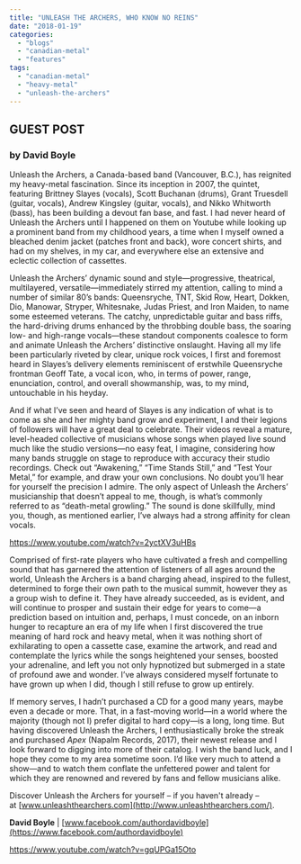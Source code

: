 ```yaml
---
title: "UNLEASH THE ARCHERS, WHO KNOW NO REINS"
date: "2018-01-19"
categories: 
  - "blogs"
  - "canadian-metal"
  - "features"
tags: 
  - "canadian-metal"
  - "heavy-metal"
  - "unleash-the-archers"
---
```


## GUEST POST

### by David Boyle

Unleash the Archers, a Canada-based band (Vancouver, B.C.), has reignited my heavy-metal fascination. Since its inception in 2007, the quintet, featuring Brittney Slayes (vocals), Scott Buchanan (drums), Grant Truesdell (guitar, vocals), Andrew Kingsley (guitar, vocals), and Nikko Whitworth (bass), has been building a devout fan base, and fast. I had never heard of Unleash the Archers until I happened on them on Youtube while looking up a prominent band from my childhood years, a time when I myself owned a bleached denim jacket (patches front and back), wore concert shirts, and had on my shelves, in my car, and everywhere else an extensive and eclectic collection of cassettes.

Unleash the Archers’ dynamic sound and style—progressive, theatrical, multilayered, versatile—immediately stirred my attention, calling to mind a number of similar 80’s bands: Queensryche, TNT, Skid Row, Heart, Dokken, Dio, Manowar, Stryper, Whitesnake, Judas Priest, and Iron Maiden, to name some esteemed veterans. The catchy, unpredictable guitar and bass riffs, the hard-driving drums enhanced by the throbbing double bass, the soaring low- and high-range vocals—these standout components coalesce to form and animate Unleash the Archers’ distinctive onslaught. Having all my life been particularly riveted by clear, unique rock voices, I first and foremost heard in Slayes’s delivery elements reminiscent of erstwhile Queensryche frontman Geoff Tate, a vocal icon, who, in terms of power, range, enunciation, control, and overall showmanship, was, to my mind, untouchable in his heyday.

And if what I’ve seen and heard of Slayes is any indication of what is to come as she and her mighty band grow and experiment, I and their legions of followers will have a great deal to celebrate. Their videos reveal a mature, level-headed collective of musicians whose songs when played live sound much like the studio versions—no easy feat, I imagine, considering how many bands struggle on stage to reproduce with accuracy their studio recordings. Check out “Awakening,” “Time Stands Still,” and “Test Your Metal,” for example, and draw your own conclusions. No doubt you’ll hear for yourself the precision I admire. The only aspect of Unleash the Archers’ musicianship that doesn’t appeal to me, though, is what’s commonly referred to as “death-metal growling.” The sound is done skillfully, mind you, though, as mentioned earlier, I’ve always had a strong affinity for clean vocals.

https://www.youtube.com/watch?v=2yctXV3uHBs

Comprised of first-rate players who have cultivated a fresh and compelling sound that has garnered the attention of listeners of all ages around the world, Unleash the Archers is a band charging ahead, inspired to the fullest, determined to forge their own path to the musical summit, however they as a group wish to define it. They have already succeeded, as is evident, and will continue to prosper and sustain their edge for years to come—a prediction based on intuition and, perhaps, I must concede, on an inborn hunger to recapture an era of my life when I first discovered the true meaning of hard rock and heavy metal, when it was nothing short of exhilarating to open a cassette case, examine the artwork, and read and contemplate the lyrics while the songs heightened your senses, boosted your adrenaline, and left you not only hypnotized but submerged in a state of profound awe and wonder. I’ve always considered myself fortunate to have grown up when I did, though I still refuse to grow up entirely.

If memory serves, I hadn’t purchased a CD for a good many years, maybe even a decade or more. That, in a fast-moving world—in a world where the majority (though not I) prefer digital to hard copy—is a long, long time. But having discovered Unleash the Archers, I enthusiastically broke the streak and purchased _Apex_ (Napalm Records, 2017), their newest release and I look forward to digging into more of their catalog. I wish the band luck, and I hope they come to my area sometime soon. I’d like very much to attend a show—and to watch them conflate the unfettered power and talent for which they are renowned and revered by fans and fellow musicians alike.

Discover Unleash the Archers for yourself – if you haven't already – at [www.unleashthearchers.com](http://www.unleashthearchers.com/).

**David Boyle** | [www.facebook.com/authordavidboyle](https://www.facebook.com/authordavidboyle)

https://www.youtube.com/watch?v=gqUPGa15Oto
